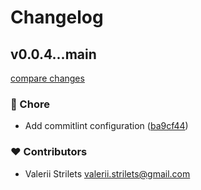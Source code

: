 # Changelog


## v0.0.4...main

[compare changes](https://github.com/wannabe-space/connnect/compare/v0.0.4...main)

### 🏡 Chore

- Add commitlint configuration ([ba9cf44](https://github.com/wannabe-space/connnect/commit/ba9cf44))

### ❤️ Contributors

- Valerii Strilets <valerii.strilets@gmail.com>


